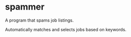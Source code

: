 # spammer
A program that spams job listings.

Automatically matches and selects jobs based on keywords.
